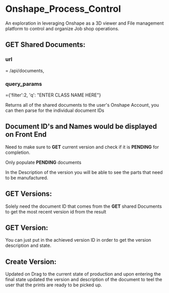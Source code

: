 # Onshape_Process_Control
An exploration in leveraging Onshape as a 3D viewer and File management platform to control and organize Job shop operations.


## GET Shared Documents:

### url 
= /api/documents,
### query_params 
={'filter':2, 'q': "ENTER CLASS NAME HERE"}

Returns all of the shared documents to the user's Onshape Account, you can then parse for the individual document IDs

## Document ID's and Names would be displayed on Front End

Need to make sure to **GET** current version and check if it is **PENDING** for completion. 

Only populate **PENDING** documents

In the Description of the version you will be able to see the parts that need to be manufactured.

## GET Versions:
Solely need the document ID that comes from the **GET** shared Documents to get the most recent version id from the result

## GET Version:
You can just put in the achieved version ID in order to get the version description and state.

## Create Version: 
Updated on Drag to the current state of production and upon entering the final state updated the version and description of the document to teel the user that the prints are ready to be picked up. 
